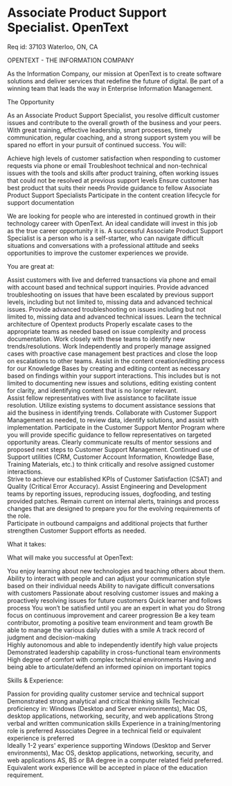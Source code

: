 # Associate Product Support Specialist. OpenText

Req id:  37103
Waterloo, ON, CA
 

OPENTEXT - THE INFORMATION COMPANY

As the Information Company, our mission at OpenText is to create software solutions and deliver services that redefine the future of digital. Be part of a winning team that leads the way in Enterprise Information Management. 

 

 

The Opportunity 

As an Associate Product Support Specialist, you resolve difficult customer issues and contribute to the overall growth of the business and your peers. With great training, effective leadership, smart processes, timely communication, regular coaching, and a strong support system you will be spared no effort in your pursuit of continued success. You will: 
 

Achieve high levels of customer satisfaction when responding to customer requests via phone or email 
Troubleshoot technical and non-technical issues with the tools and skills after product training, often working issues that could not be resolved at previous support levels 
Ensure customer has best product that suits their needs 
Provide guidance to fellow Associate Product Support Specialists 
Participate in the content creation lifecycle for support documentation 
 
We are looking for people who are interested in continued growth in their technology career with OpenText. An ideal candidate will invest in this job as the true career opportunity it is. A successful Associate Product Support Specialist is a person who is a self-starter, who can navigate difficult situations and conversations with a professional attitude and seeks opportunities to improve the customer experiences we provide.  

 

You are great at: 

Assist customers with live and deferred transactions via phone and email with account based and technical support inquiries. Provide advanced troubleshooting on issues that have been escalated by previous support levels, including but not limited to, missing data and advanced technical issues. 
Provide advanced troubleshooting on issues including but not limited to, missing data and advanced technical issues. 
Learn the technical architecture of Opentext products
Properly escalate cases to the appropriate teams as needed based on issue complexity and process documentation. Work closely with these teams to identify new trends/resolutions. 
Work Independently and properly manage assigned cases with proactive case management best practices and close the loop on escalations to other teams. 
Assist in the content creation/editing process for our Knowledge Bases by creating and editing content as necessary based on findings within your support interactions. This includes but is not limited to documenting new issues and solutions, editing existing content for clarity, and identifying content that is no longer relevant.  
Assist fellow representatives with live assistance to facilitate issue resolution. Utilize existing systems to document assistance sessions that aid the business in identifying trends. Collaborate with Customer Support Management as needed, to review data, identify solutions, and assist with implementation. 
Participate in the Customer Support Mentor Program where you will provide specific guidance to fellow representatives on targeted opportunity areas. Clearly communicate results of mentor sessions and proposed next steps to Customer Support Management. 
Continued use of Support utilities (CRM, Customer Account Information, Knowledge Base, Training Materials, etc.) to think critically and resolve assigned customer interactions.  
Strive to achieve our established KPIs of Customer Satisfaction (CSAT) and Quality (Critical Error Accuracy). 
Assist Engineering and Development teams by reporting issues, reproducing issues, dogfooding, and testing provided patches. 
Remain current on internal alerts, trainings and process changes that are designed to prepare you for the evolving requirements of the role.  
Participate in outbound campaigns and additional projects that further strengthen Customer Support efforts as needed. 
 

What it takes: 

What will make you successful at OpenText: 

You enjoy learning about new technologies and teaching others about them. 
Ability to interact with people and can adjust your communication style based on their individual needs 
Ability to navigate difficult conversations with customers 
Passionate about resolving customer issues and making a proactively resolving issues for future customers 
Quick learner and follows process 
You won’t be satisfied until you are an expert in what you do 
Strong focus on continuous improvement and career progression 
Be a key team contributor, promoting a positive team environment and team growth 
Be able to manage the various daily duties with a smile 
A track record of judgment and decision-making  
Highly autonomous and able to independently identify high value projects 
Demonstrated leadership capability in cross-functional team environments 
High degree of comfort with complex technical environments 
Having and being able to articulate/defend an informed opinion on important topics 
 

Skills & Experience: 

Passion for providing quality customer service and technical support 
Demonstrated strong analytical and critical thinking skills 
Technical proficiency in: Windows (Desktop and Server environments), Mac OS, desktop applications, networking, security, and web applications 
Strong verbal and written communication skills 
Experience in a training/mentoring role is preferred 
Associates Degree in a technical field or equivalent experience is preferred  
Ideally 1-2 years' experience supporting Windows (Desktop and Server environments), Mac OS, desktop applications, networking, security, and web applications 
AS, BS or BA degree in a computer related field preferred.  Equivalent work experience will be accepted in place of the education requirement.